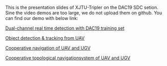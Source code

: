 This is the presentation slides of XJTU-Tripler on the DAC19 SDC setion.
Sine the video demos are too large, we do not upload them on github.
You can find our demo with below link:

[Dual-channel real time detection with DAC19 training set](https://www.bilibili.com/video/av55982436/)

[Object detection & tracking from UAV](https://www.bilibili.com/video/av55971956/)

[Cooperative navigation of UAV and UGV](https://www.bilibili.com/video/av55966162/)

[Cooperative topological navigationsystem of UAV and UGV](https://www.bilibili.com/video/av55972226/)
